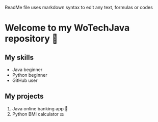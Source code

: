 ReadMe file uses markdown syntax to edit any text, formulas or codes

# Welcome to my WoTechJava repository 🐾

## My skills
- Java beginner
- Python beginner
- GitHub user

## My projects
1. Java online banking app 🤑
2. Python BMI calculator ⚖️
